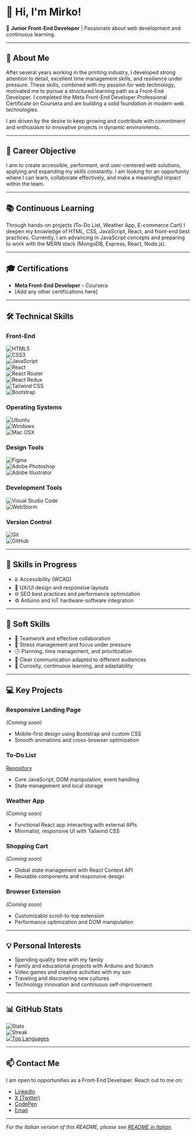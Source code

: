 # 👋 Hi, I'm Mirko!

🎯 **Junior Front-End Developer** | Passionate about web development and continuous learning.

---

## 📖 About Me

After several years working in the printing industry, I developed strong attention to detail, excellent time management skills, and resilience under pressure. These skills, combined with my passion for web technology, motivated me to pursue a structured learning path as a Front-End Developer. I completed the Meta Front-End Developer Professional Certificate on Coursera and am building a solid foundation in modern web technologies.

I am driven by the desire to keep growing and contribute with commitment and enthusiasm to innovative projects in dynamic environments.

---

## 🎯 Career Objective

I aim to create accessible, performant, and user-centered web solutions, applying and expanding my skills constantly. I am looking for an opportunity where I can learn, collaborate effectively, and make a meaningful impact within the team.

---

## 📚 Continuous Learning

Through hands-on projects (To-Do List, Weather App, E-commerce Cart) I deepen my knowledge of HTML, CSS, JavaScript, React, and front-end best practices. Currently, I am advancing in JavaScript concepts and preparing to work with the MERN stack (MongoDB, Express, React, Node.js).

---

## 🎓 Certifications

- **Meta Front-End Developer** – Coursera  
- [Add any other certifications here]

---

## 🛠️ Technical Skills

### Front-End
![HTML5](https://img.shields.io/badge/HTML5-E34F26?style=for-the-badge&logo=html5&logoColor=white)  
![CSS3](https://img.shields.io/badge/CSS3-1572B6?style=for-the-badge&logo=css3&logoColor=white)  
![JavaScript](https://img.shields.io/badge/JavaScript-F7DF1E?style=for-the-badge&logo=javascript&logoColor=black)  
![React](https://img.shields.io/badge/React-61DAFB?style=for-the-badge&logo=react&logoColor=black)  
![React Router](https://img.shields.io/badge/React_Router-CA4245?style=for-the-badge&logo=react-router&logoColor=white)  
![React Redux](https://img.shields.io/badge/React_Redux-764ABC?style=for-the-badge&logo=redux&logoColor=white)  
![Tailwind CSS](https://img.shields.io/badge/Tailwind_CSS-06B6D4?style=for-the-badge&logo=tailwind-css&logoColor=white)  
![Bootstrap](https://img.shields.io/badge/Bootstrap-7952B3?style=for-the-badge&logo=bootstrap&logoColor=white)

### Operating Systems
![Ubuntu](https://img.shields.io/badge/Ubuntu-E95420?style=for-the-badge&logo=ubuntu&logoColor=white)  
![Windows](https://img.shields.io/badge/Windows-0078D4?style=for-the-badge&logo=windows&logoColor=white)  
![Mac OSX](https://img.shields.io/badge/Mac_OSX-000000?style=for-the-badge&logo=apple&logoColor=white)

### Design Tools
![Figma](https://img.shields.io/badge/Figma-F24E1E?style=for-the-badge&logo=figma&logoColor=white)  
![Adobe Photoshop](https://img.shields.io/badge/Adobe%20Photoshop-31A8FF?style=for-the-badge&logo=adobe-photoshop&logoColor=white)  
![Adobe Illustrator](https://img.shields.io/badge/Adobe%20Illustrator-FF9A00?style=for-the-badge&logo=adobe-illustrator&logoColor=white)

### Development Tools
![Visual Studio Code](https://img.shields.io/badge/Visual%20Studio%20Code-0078D4?style=for-the-badge&logo=visual-studio-code&logoColor=white)  
![WebStorm](https://img.shields.io/badge/WebStorm-000000?style=for-the-badge&logo=webstorm&logoColor=white)

### Version Control
![Git](https://img.shields.io/badge/Git-F05032?style=for-the-badge&logo=git&logoColor=white)  
![GitHub](https://img.shields.io/badge/GitHub-181717?style=for-the-badge&logo=github&logoColor=white)

---

## 🚧 Skills in Progress

- ♿ Accessibility (WCAG)  
- 🎨 UX/UI design and responsive layouts  
- 🌐 SEO best practices and performance optimization  
- ⚙️ Arduino and IoT hardware-software integration  

---

## 🌟 Soft Skills

- 🤝 Teamwork and effective collaboration  
- 🧘 Stress management and focus under pressure  
- 🕒 Planning, time management, and prioritization  
- 💬 Clear communication adapted to different audiences  
- 🌱 Curiosity, continuous learning, and adaptability  

---

## 💻 Key Projects

### Responsive Landing Page  
*(Coming soon)*  
- Mobile-first design using Bootstrap and custom CSS  
- Smooth animations and cross-browser optimization

### To-Do List  
[Repository](https://github.com/mirkomkr/todo-app)  
- Core JavaScript, DOM manipulation, event handling  
- State management and local storage

### Weather App  
*(Coming soon)*  
- Functional React app interacting with external APIs  
- Minimalist, responsive UI with Tailwind CSS

### Shopping Cart  
*(Coming soon)*  
- Global state management with React Context API  
- Reusable components and responsive design

### Browser Extension  
*(Coming soon)*  
- Customizable scroll-to-top extension  
- Performance optimization and DOM manipulation

---

## 💡 Personal Interests

- Spending quality time with my family  
- Family and educational projects with Arduino and Scratch  
- Video games and creative activities with my son  
- Traveling and discovering new cultures  
- Technology innovation and continuous self-improvement

---

## 📊 GitHub Stats

![Stats](https://github-readme-stats.vercel.app/api?username=mirkomkr&show_icons=true&hide_title=true&count_private=true&hide=prs&theme=radical)  
![Streak](https://github-readme-streak-stats.herokuapp.com/?user=mirkomkr&theme=radical)  
[![Top Languages](https://github-readme-stats.vercel.app/api/top-langs/?username=mirkomkr&layout=compact&theme=radical)](https://github.com/mirkomkr)

---

## 📫 Contact Me

I am open to opportunities as a Front-End Developer. Reach out to me on:

- [LinkedIn](https://www.linkedin.com/in/mirko-passeri/)  
- [X (Twitter)](https://x.com/mirkomkr)  
- [CodePen](https://codepen.io/mirkomkr)  
- [Email](mailto:mirkopasseri83@gmail.com)

---

*For the Italian version of this README, please see [README in Italian](./README.md).*
